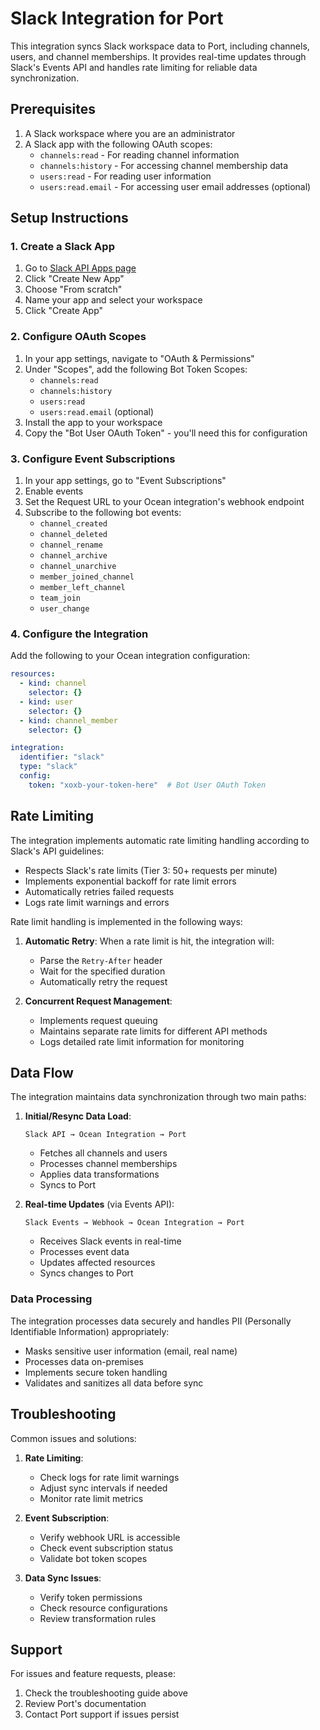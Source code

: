 # Slack Integration for Port

This integration syncs Slack workspace data to Port, including channels, users, and channel memberships. It provides real-time updates through Slack's Events API and handles rate limiting for reliable data synchronization.

## Prerequisites

1. A Slack workspace where you are an administrator
2. A Slack app with the following OAuth scopes:
   - `channels:read` - For reading channel information
   - `channels:history` - For accessing channel membership data
   - `users:read` - For reading user information
   - `users:read.email` - For accessing user email addresses (optional)

## Setup Instructions

### 1. Create a Slack App

1. Go to [Slack API Apps page](https://api.slack.com/apps)
2. Click "Create New App"
3. Choose "From scratch"
4. Name your app and select your workspace
5. Click "Create App"

### 2. Configure OAuth Scopes

1. In your app settings, navigate to "OAuth & Permissions"
2. Under "Scopes", add the following Bot Token Scopes:
   - `channels:read`
   - `channels:history`
   - `users:read`
   - `users:read.email` (optional)
3. Install the app to your workspace
4. Copy the "Bot User OAuth Token" - you'll need this for configuration

### 3. Configure Event Subscriptions

1. In your app settings, go to "Event Subscriptions"
2. Enable events
3. Set the Request URL to your Ocean integration's webhook endpoint
4. Subscribe to the following bot events:
   - `channel_created`
   - `channel_deleted`
   - `channel_rename`
   - `channel_archive`
   - `channel_unarchive`
   - `member_joined_channel`
   - `member_left_channel`
   - `team_join`
   - `user_change`

### 4. Configure the Integration

Add the following to your Ocean integration configuration:

```yaml
resources:
  - kind: channel
    selector: {}
  - kind: user
    selector: {}
  - kind: channel_member
    selector: {}

integration:
  identifier: "slack"
  type: "slack"
  config:
    token: "xoxb-your-token-here"  # Bot User OAuth Token
```

## Rate Limiting

The integration implements automatic rate limiting handling according to Slack's API guidelines:

- Respects Slack's rate limits (Tier 3: 50+ requests per minute)
- Implements exponential backoff for rate limit errors
- Automatically retries failed requests
- Logs rate limit warnings and errors

Rate limit handling is implemented in the following ways:

1. **Automatic Retry**: When a rate limit is hit, the integration will:
   - Parse the `Retry-After` header
   - Wait for the specified duration
   - Automatically retry the request

2. **Concurrent Request Management**:
   - Implements request queuing
   - Maintains separate rate limits for different API methods
   - Logs detailed rate limit information for monitoring

## Data Flow

The integration maintains data synchronization through two main paths:

1. **Initial/Resync Data Load**:
   ```
   Slack API → Ocean Integration → Port
   ```
   - Fetches all channels and users
   - Processes channel memberships
   - Applies data transformations
   - Syncs to Port

2. **Real-time Updates** (via Events API):
   ```
   Slack Events → Webhook → Ocean Integration → Port
   ```
   - Receives Slack events in real-time
   - Processes event data
   - Updates affected resources
   - Syncs changes to Port

### Data Processing

The integration processes data securely and handles PII (Personally Identifiable Information) appropriately:

- Masks sensitive user information (email, real name)
- Processes data on-premises
- Implements secure token handling
- Validates and sanitizes all data before sync

## Troubleshooting

Common issues and solutions:

1. **Rate Limiting**:
   - Check logs for rate limit warnings
   - Adjust sync intervals if needed
   - Monitor rate limit metrics

2. **Event Subscription**:
   - Verify webhook URL is accessible
   - Check event subscription status
   - Validate bot token scopes

3. **Data Sync Issues**:
   - Verify token permissions
   - Check resource configurations
   - Review transformation rules

## Support

For issues and feature requests, please:
1. Check the troubleshooting guide above
2. Review Port's documentation
3. Contact Port support if issues persist
